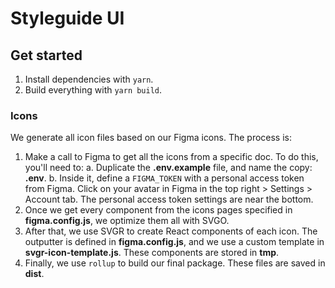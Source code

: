 # Styleguide UI

## Get started

1. Install dependencies with `yarn`.
2. Build everything with `yarn build`.

### Icons

We generate all icon files based on our Figma icons. The process is:

1. Make a call to Figma to get all the icons from a specific doc. To do this, you'll need to:
  a. Duplicate the **.env.example** file, and name the copy: **.env**.
  b. Inside it, define a `FIGMA_TOKEN` with a personal access token from Figma. Click on your avatar in Figma in the top right > Settings > Account tab. The personal access token settings are near the bottom.
2. Once we get every component from the icons pages specified in **figma.config.js**, we optimize them all with SVGO.
3. After that, we use SVGR to create React components of each icon. The outputter is defined in **figma.config.js**, and we use a custom template in **svgr-icon-template.js**. These components are stored in **tmp**.
4. Finally, we use `rollup` to build our final package. These files are saved in **dist**.

